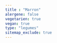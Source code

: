 ```yaml
---
title : "Marron"
alergene: false
vegetarien: true
vegan: true
type: "legumes"
sitemap_exclude: true
--- 
```

